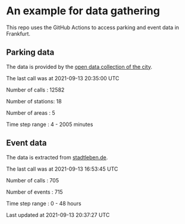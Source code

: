 # An example for data gathering

This repo uses the GitHub Actions to access parking and event data in Frankfurt.

## Parking data
The data is provided by the [open data collection of the city](https://www.offenedaten.frankfurt.de/).

The last call was at 2021-09-13 20:35:00 UTC

Number of calls   : 12582

Number of stations:    18

Number of areas   :     5

Time step range   :     4 -  2005 minutes


## Event data
The data is extracted from [stadtleben.de](https://stadtleben.de/frankfurt/).

The last call was at 2021-09-13 16:53:45 UTC

Number of calls   : 705

Number of events  : 715

Time step range   :   0 -  48 hours


Last updated at 2021-09-13 20:37:27 UTC
